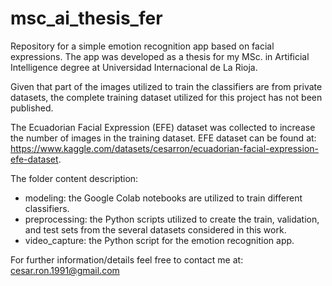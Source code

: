 # msc_ai_thesis_fer
Repository for a simple emotion recognition app based on facial expressions. The app was developed as a thesis for my MSc. in Artificial Intelligence degree at Universidad Internacional de La Rioja. 

Given that part of the images utilized to train the classifiers are from private datasets, the complete training dataset utilized for this project has not been published. 

The Ecuadorian Facial Expression (EFE) dataset was collected to increase the number of images in the training dataset. EFE dataset can be found at: https://www.kaggle.com/datasets/cesarron/ecuadorian-facial-expression-efe-dataset.

The folder content description:

- modeling: the Google Colab notebooks are utilized to train different classifiers.
- preprocessing: the Python scripts utilized to create the train, validation, and test sets from the several datasets considered in this work.
- video_capture: the Python script for the emotion recognition app.

For further information/details feel free to contact me at: cesar.ron.1991@gmail.com
